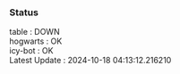 ### Status


table : DOWN  
hogwarts : OK  
icy-bot : OK  
Latest Update : 2024-10-18 04:13:12.216210

